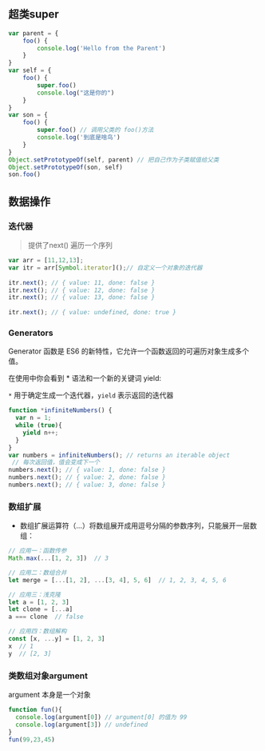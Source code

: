 ## 超类super

```js
var parent = {
    foo() {
        console.log('Hello from the Parent')
    }
}
var self = {
    foo() {
        super.foo()
        console.log("这是你的")
    }
}
var son = {
    foo() {
        super.foo() // 调用父类的 foo()方法
        console.log('到底是啥鸟')
    }
}
Object.setPrototypeOf(self, parent) // 把自己作为子类赋值给父类
Object.setPrototypeOf(son, self)
son.foo()
```

## 数据操作

### 迭代器

> 提供了next() 遍历一个序列

```js
var arr = [11,12,13];
var itr = arr[Symbol.iterator]();// 自定义一个对象的迭代器
 
itr.next(); // { value: 11, done: false }
itr.next(); // { value: 12, done: false }
itr.next(); // { value: 13, done: false }
 
itr.next(); // { value: undefined, done: true }
```

### Generators

Generator 函数是 ES6 的新特性，它允许一个函数返回的可遍历对象生成多个值。

在使用中你会看到 * 语法和一个新的关键词 yield:

`*` 用于确定生成一个迭代器，`yield` 表示返回的迭代器

```js
function *infiniteNumbers() {
  var n = 1;
  while (true){
    yield n++;
  }
}
var numbers = infiniteNumbers(); // returns an iterable object
 // 每次返回值，值会变成下一个
numbers.next(); // { value: 1, done: false }
numbers.next(); // { value: 2, done: false }
numbers.next(); // { value: 3, done: false }
```

### 数组扩展

- 数组扩展运算符（...）将数组展开成用逗号分隔的参数序列，只能展开一层数组：

```js
// 应用一：函数传参
Math.max(...[1, 2, 3])  // 3

// 应用二：数组合并
let merge = [...[1, 2], ...[3, 4], 5, 6]  // 1, 2, 3, 4, 5, 6

// 应用三：浅克隆
let a = [1, 2, 3]
let clone = [...a]
a === clone  // false

// 应用四：数组解构
const [x, ...y] = [1, 2, 3]
x  // 1
y  // [2, 3]
```

### 类数组对象argument

argument 本身是一个对象

```js
function fun(){
  console.log(argument[0]) // argument[0] 的值为 99
  console.log(argument[3]) // undefined
}
fun(99,23,45)
```



